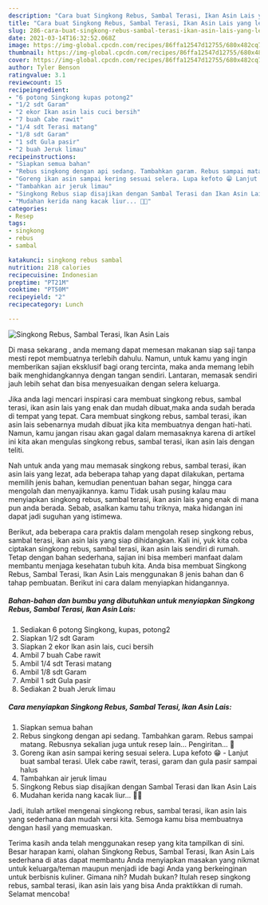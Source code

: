 ```yaml
---
description: "Cara buat Singkong Rebus, Sambal Terasi, Ikan Asin Lais yang lezat dan Mudah Dibuat"
title: "Cara buat Singkong Rebus, Sambal Terasi, Ikan Asin Lais yang lezat dan Mudah Dibuat"
slug: 286-cara-buat-singkong-rebus-sambal-terasi-ikan-asin-lais-yang-lezat-dan-mudah-dibuat
date: 2021-03-14T16:32:52.068Z
image: https://img-global.cpcdn.com/recipes/86ffa12547d12755/680x482cq70/singkong-rebus-sambal-terasi-ikan-asin-lais-foto-resep-utama.jpg
thumbnail: https://img-global.cpcdn.com/recipes/86ffa12547d12755/680x482cq70/singkong-rebus-sambal-terasi-ikan-asin-lais-foto-resep-utama.jpg
cover: https://img-global.cpcdn.com/recipes/86ffa12547d12755/680x482cq70/singkong-rebus-sambal-terasi-ikan-asin-lais-foto-resep-utama.jpg
author: Tyler Benson
ratingvalue: 3.1
reviewcount: 15
recipeingredient:
- "6 potong Singkong kupas potong2"
- "1/2 sdt Garam"
- "2 ekor Ikan asin lais cuci bersih"
- "7 buah Cabe rawit"
- "1/4 sdt Terasi matang"
- "1/8 sdt Garam"
- "1 sdt Gula pasir"
- "2 buah Jeruk limau"
recipeinstructions:
- "Siapkan semua bahan"
- "Rebus singkong dengan api sedang. Tambahkan garam. Rebus sampai matang. Rebusnya sekalian juga untuk resep lain... Pengiritan... 🤭"
- "Goreng ikan asin sampai kering sesuai selera. Lupa kefoto 😁 Lanjut buat sambal terasi. Ulek cabe rawit, terasi, garam dan gula pasir sampai halus"
- "Tambahkan air jeruk limau"
- "Singkong Rebus siap disajikan dengan Sambal Terasi dan Ikan Asin Lais"
- "Mudahan kerida nang kacak liur... 🤭😁"
categories:
- Resep
tags:
- singkong
- rebus
- sambal

katakunci: singkong rebus sambal 
nutrition: 218 calories
recipecuisine: Indonesian
preptime: "PT21M"
cooktime: "PT50M"
recipeyield: "2"
recipecategory: Lunch

---
```



![Singkong Rebus, Sambal Terasi, Ikan Asin Lais](https://img-global.cpcdn.com/recipes/86ffa12547d12755/680x482cq70/singkong-rebus-sambal-terasi-ikan-asin-lais-foto-resep-utama.jpg)

Di masa  sekarang , anda memang dapat memesan makanan siap saji tanpa mesti repot membuatnya terlebih dahulu. Namun, untuk kamu yang ingin memberikan sajian eksklusif bagi orang tercinta, maka anda memang lebih baik menghidangkannya dengan tangan sendiri. Lantaran, memasak sendiri jauh lebih sehat dan bisa menyesuaikan dengan selera keluarga.

Jika anda lagi mencari inspirasi cara membuat singkong rebus, sambal terasi, ikan asin lais yang enak dan mudah dibuat,maka anda sudah berada di tempat yang tepat. Cara membuat singkong rebus, sambal terasi, ikan asin lais  sebenarnya mudah dibuat jika kita membuatnya dengan hati-hati. Namun, kamu jangan risau akan gagal dalam memasaknya 
karena di artikel ini kita akan mengulas singkong rebus, sambal terasi, ikan asin lais dengan teliti.  



Nah untuk anda yang mau memasak singkong rebus, sambal terasi, ikan asin lais yang lezat, ada beberapa tahap yang dapat dilakukan, pertama memilih jenis bahan, kemudian penentuan bahan segar, hingga cara mengolah dan menyajikannya. kamu Tidak usah pusing kalau mau menyiapkan singkong rebus, sambal terasi, ikan asin lais yang enak di mana pun anda berada. Sebab, asalkan kamu  tahu triknya, maka hidangan ini dapat jadi suguhan yang istimewa.

Berikut, ada beberapa cara praktis  dalam mengolah resep singkong rebus, sambal terasi, ikan asin lais yang siap dihidangkan. Kali ini, yuk kita coba ciptakan singkong rebus, sambal terasi, ikan asin lais sendiri di rumah. Tetap dengan bahan sederhana, sajian ini bisa memberi manfaat dalam membantu menjaga kesehatan tubuh kita. Anda bisa membuat Singkong Rebus, Sambal Terasi, Ikan Asin Lais menggunakan 8 jenis bahan dan 6 tahap pembuatan. Berikut ini cara dalam menyiapkan hidangannya.

<!--inarticleads1-->

##### Bahan-bahan dan bumbu yang dibutuhkan untuk menyiapkan Singkong Rebus, Sambal Terasi, Ikan Asin Lais:

1. Sediakan 6 potong Singkong, kupas, potong2
1. Siapkan 1/2 sdt Garam
1. Siapkan 2 ekor Ikan asin lais, cuci bersih
1. Ambil 7 buah Cabe rawit
1. Ambil 1/4 sdt Terasi matang
1. Ambil 1/8 sdt Garam
1. Ambil 1 sdt Gula pasir
1. Sediakan 2 buah Jeruk limau




<!--inarticleads2-->

##### Cara menyiapkan Singkong Rebus, Sambal Terasi, Ikan Asin Lais:

1. Siapkan semua bahan
1. Rebus singkong dengan api sedang. Tambahkan garam. Rebus sampai matang. Rebusnya sekalian juga untuk resep lain... Pengiritan... 🤭
1. Goreng ikan asin sampai kering sesuai selera. Lupa kefoto 😁 - Lanjut buat sambal terasi. Ulek cabe rawit, terasi, garam dan gula pasir sampai halus
1. Tambahkan air jeruk limau
1. Singkong Rebus siap disajikan dengan Sambal Terasi dan Ikan Asin Lais
1. Mudahan kerida nang kacak liur... 🤭😁




Jadi, itulah artikel mengenai  singkong rebus, sambal terasi, ikan asin lais  yang sederhana dan mudah versi kita. Semoga kamu bisa membuatnya dengan hasil yang memuaskan. 

Terima kasih anda telah menggunakan resep yang kita tampilkan di sini. Besar harapan kami, olahan  Singkong Rebus, Sambal Terasi, Ikan Asin Lais sederhana di atas dapat membantu Anda menyiapkan masakan yang nikmat untuk keluarga/teman maupun menjadi ide bagi Anda yang berkeinginan untuk berbisnis kuliner. Gimana nih? Mudah bukan? Itulah resep singkong rebus, sambal terasi, ikan asin lais yang bisa Anda praktikkan di rumah. Selamat mencoba!

